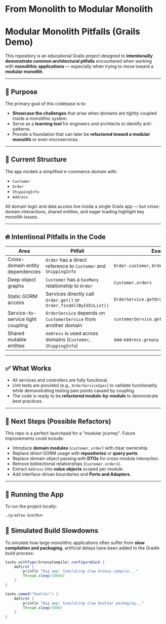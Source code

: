 # From Monolith to Modular Monolith 
# Modular Monolith Pitfalls (Grails Demo)

This repository is an educational Grails project designed to **intentionally demonstrate common architectural pitfalls** encountered when working with **monolithic applications** — especially when trying to move toward a **modular monolith**.

---

## 🎯 Purpose

The primary goal of this codebase is to:

- **Showcase the challenges** that arise when domains are tightly coupled inside a monolithic system.
- Serve as a **learning tool** for engineers and architects to identify anti-patterns.
- Provide a foundation that can later be **refactored toward a modular monolith** or even microservices.

---

## 🧱 Current Structure

The app models a simplified e-commerce domain with:

- `Customer`
- `Order`
- `ShippingInfo`
- `Address`

All domain logic and data access live inside a single Grails app — but cross-domain interactions, shared entities, and eager loading highlight key monolith issues.

---

## 🔥 Intentional Pitfalls in the Code

| Area | Pitfall | Example |
|------|---------|---------|
| Cross-domain entity dependencies | `Order` has a direct reference to `Customer` and `ShippingInfo` | `Order.customer`, `Order.shippingInfo` |
| Deep object graphs | `Customer` has a `hasMany` relationship to `Order` | `Customer.orders` |
| Static GORM access | Services directly call `Order.get()` or `Order.findAllByIdInList()` | `OrderService.getOrderDetails()` |
| Service-to-service tight coupling | `OrderService` depends on `CustomerService` from another domain | `customerService.getCustomersByIds(...)` |
| Shared mutable entities | `Address` is used across domains (`Customer`, `ShippingInfo`) | see `Address.groovy` |

---

## ✅ What Works

- All services and controllers are fully functional.
- Unit tests are provided (e.g., `OrderServiceSpec`) to validate functionality while demonstrating testing pain points caused by coupling.
- The code is ready to be **refactored module-by-module** to demonstrate best practices.

---

## 🚧 Next Steps (Possible Refactors)

This repo is a perfect launchpad for a "modular journey". Future improvements could include:

- Introduce **domain modules** (`customer`, `order`) with clear ownership.
- Replace direct GORM usage with **repositories** or **query ports**.
- Replace domain object passing with **DTOs** for cross-module interaction.
- Remove bidirectional relationships (`Customer.orders`).
- Extract `Address` into **value objects** scoped per module.
- Add interface-driven boundaries and **Ports and Adapters**.

---

## 🧪 Running the App

To run the project locally:

```bash
./gradlew bootRun
```

## 🐢 Simulated Build Slowdowns

To simulate how large monolithic applications often suffer from **slow compilation and packaging**, artificial delays have been added to the Gradle build process:

```groovy
tasks.withType(GroovyCompile).configureEach {
    doFirst {
        println "Big app: Simulating slow Groovy compile..."
        Thread.sleep(10000)
    }
}

tasks.named("bootJar") {
    doFirst {
        println "Big app: Simulating slow bootJar packaging..."
        Thread.sleep(5000)
    }
}
```